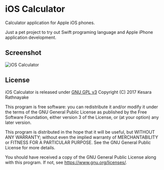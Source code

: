 #  iOS Calculator

Calculator application for Apple iOS phones.

Just a pet project to try out Swift programing language and Apple iPhone application development.

## Screenshot
![iOS Calculator](https://i.imgur.com/Invghzv.png)

## License
iOS Calculator is released under [GNU GPL v3](LICENSE)
Copyright (C) 2017 Kesara Rathnayake

This program is free software: you can redistribute it and/or modify
it under the terms of the GNU General Public License as published by
the Free Software Foundation, either version 3 of the License, or
(at your option) any later version.

This program is distributed in the hope that it will be useful,
but WITHOUT ANY WARRANTY; without even the implied warranty of
MERCHANTABILITY or FITNESS FOR A PARTICULAR PURPOSE.  See the
GNU General Public License for more details.

You should have received a copy of the GNU General Public License
along with this program.  If not, see <https://www.gnu.org/licenses/>.
